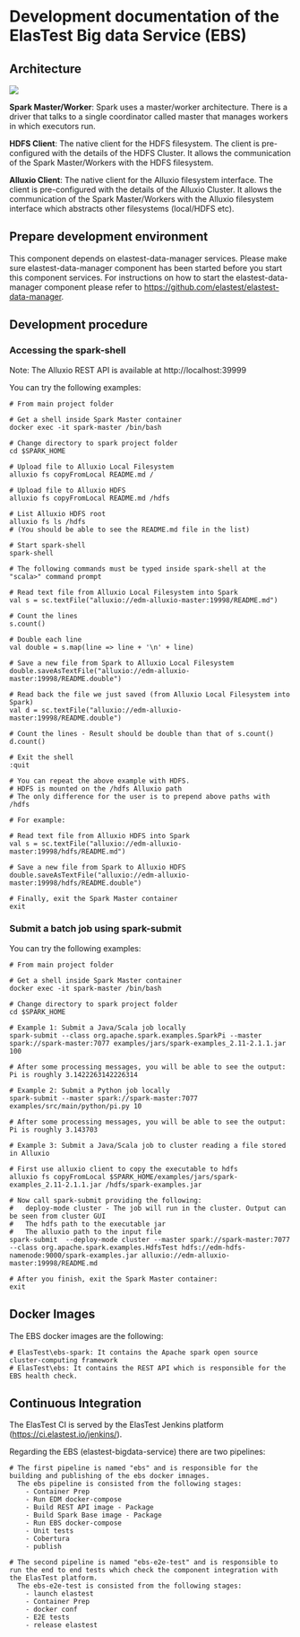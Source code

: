# Development documentation of the ElasTest Big data Service (EBS)

## Architecture

![](images/ebs_architecture_diagram.png) 

**Spark Master/Worker**: Spark uses a master/worker architecture. There is a driver that talks to a single coordinator called master that manages workers in which executors run.
	

**HDFS Client**: The native client for the HDFS filesystem.  The client is pre-configured with the details of the HDFS Cluster. It allows the communication of the Spark Master/Workers with the HDFS filesystem.

**Alluxio Client**: The native client for the Alluxio filesystem interface.  The client is pre-configured with the details of the Alluxio Cluster. It allows the communication of the Spark Master/Workers with the Alluxio filesystem interface which abstracts other filesystems (local/HDFS etc).

## Prepare development environment

This component depends on elastest-data-manager services. Please make sure elastest-data-manager component has been started before you start this component services. For instructions on how to start the elastest-data-manager component please refer to https://github.com/elastest/elastest-data-manager.


## Development procedure

### Accessing the spark-shell
Note: The Alluxio REST API is available at http://localhost:39999

You can try the following examples:

	# From main project folder
	
	# Get a shell inside Spark Master container
	docker exec -it spark-master /bin/bash

	# Change directory to spark project folder
	cd $SPARK_HOME

	# Upload file to Alluxio Local Filesystem
	alluxio fs copyFromLocal README.md /

	# Upload file to Alluxio HDFS
	alluxio fs copyFromLocal README.md /hdfs

	# List Alluxio HDFS root
	alluxio fs ls /hdfs
	# (You should be able to see the README.md file in the list)

	# Start spark-shell
	spark-shell
	
	# The following commands must be typed inside spark-shell at the "scala>" command prompt
	
	# Read text file from Alluxio Local Filesystem into Spark
	val s = sc.textFile("alluxio://edm-alluxio-master:19998/README.md")
	
	# Count the lines
	s.count()
	
	# Double each line
	val double = s.map(line => line + '\n' + line)
	
	# Save a new file from Spark to Alluxio Local Filesystem
	double.saveAsTextFile("alluxio://edm-alluxio-master:19998/README.double")
	
	# Read back the file we just saved (from Alluxio Local Filesystem into Spark)
	val d = sc.textFile("alluxio://edm-alluxio-master:19998/README.double")
	
	# Count the lines - Result should be double than that of s.count()
	d.count()
	
	# Exit the shell
	:quit
	
	# You can repeat the above example with HDFS. 
	# HDFS is mounted on the /hdfs Alluxio path
	# The only difference for the user is to prepend above paths with /hdfs

	# For example:
	
	# Read text file from Alluxio HDFS into Spark
	val s = sc.textFile("alluxio://edm-alluxio-master:19998/hdfs/README.md")
	
	# Save a new file from Spark to Alluxio HDFS
	double.saveAsTextFile("alluxio://edm-alluxio-master:19998/hdfs/README.double")
	
	# Finally, exit the Spark Master container
	exit


### Submit a batch job using spark-submit
You can try the following examples:

	# From main project folder
	
	# Get a shell inside Spark Master container
	docker exec -it spark-master /bin/bash

	# Change directory to spark project folder
	cd $SPARK_HOME

	# Example 1: Submit a Java/Scala job locally
	spark-submit --class org.apache.spark.examples.SparkPi --master spark://spark-master:7077 examples/jars/spark-examples_2.11-2.1.1.jar 100
	
	# After some processing messages, you will be able to see the output:
	Pi is roughly 3.1422263142226314
	
	# Example 2: Submit a Python job locally
	spark-submit --master spark://spark-master:7077 examples/src/main/python/pi.py 10
	
	# After some processing messages, you will be able to see the output:
	Pi is roughly 3.143703

	# Example 3: Submit a Java/Scala job to cluster reading a file stored in Alluxio	
	
	# First use alluxio client to copy the executable to hdfs
	alluxio fs copyFromLocal $SPARK_HOME/examples/jars/spark-examples_2.11-2.1.1.jar /hdfs/spark-examples.jar

	# Now call spark-submit providing the following:
	# 	deploy-mode cluster - The job will run in the cluster. Output can be seen from cluster GUI
	# 	The hdfs path to the executable jar
	# 	The alluxio path to the input file
	spark-submit  --deploy-mode cluster --master spark://spark-master:7077 --class org.apache.spark.examples.HdfsTest hdfs://edm-hdfs-namenode:9000/spark-examples.jar alluxio://edm-alluxio-master:19998/README.md

	# After you finish, exit the Spark Master container:
	exit

## Docker Images

The EBS docker images are the following:

	# ElasTest\ebs-spark: It contains the Apache spark open source cluster-computing framework
	# ElasTest\ebs: It contains the REST API which is responsible for the EBS health check.

## Continuous Integration

The ElasTest CI is served by the ElasTest Jenkins platform (https://ci.elastest.io/jenkins/).

Regarding the EBS (elastest-bigdata-service) there are two pipelines:

	# The first pipeline is named "ebs" and is responsible for the building and publishing of the ebs docker imnages. 
	  The ebs pipeline is consisted from the following stages:
		- Container Prep
		- Run EDM docker-compose
		- Build REST API image - Package
		- Build Spark Base image - Package
		- Run EBS docker-compose
		- Unit tests
		- Cobertura
		- publish
	
	# The second pipeline is named "ebs-e2e-test" and is responsible to run the end to end tests which check the component integration with the ElasTest platform.
	  The ebs-e2e-test is consisted from the following stages:
		- launch elastest
		- Container Prep
		- docker conf
		- E2E tests
		- release elastest

	
